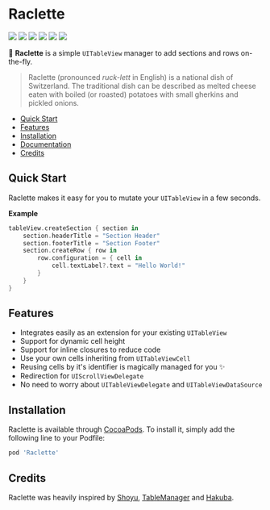 # Raclette
[![](http://img.shields.io/badge/ios-8.1+-FC3159.svg)]()
[![](http://img.shields.io/badge/swift-3.0-FD9426.svg)]()
[![](http://img.shields.io/badge/xcode-8.0-157EFB.svg)]()
[![](https://img.shields.io/badge/cocoapods-compatible-53D769.svg)](https://github.com/cocoapods/cocoapods)
[![](https://img.shields.io/badge/license-MIT-lightgrey.svg)](http://mit-license.org)
[![](https://travis-ci.org/rmnblm/Raclette.svg?branch=master)](https://travis-ci.org/rmnblm/Raclette)


🧀 **Raclette** is a simple `UITableView` manager to add sections and rows on-the-fly.

> Raclette (pronounced _ruck-lett_ in English) is a national dish of Switzerland. The traditional dish can be described as melted cheese eaten with boiled (or roasted) potatoes with small gherkins and pickled onions.

* [Quick Start](#quickstart)
* [Features](#features)
* [Installation](#installation)
* [Documentation](#documentation)
* [Credits](#credits)



## Quick Start

Raclette makes it easy for you to mutate your `UITableView` in a few seconds. 

**Example**

``` swift
tableView.createSection { section in 
	section.headerTitle = "Section Header"
    section.footerTitle = "Section Footer"
    section.createRow { row in
      	row.configuration = { cell in
          	cell.textLabel?.text = "Hello World!"
      	}
    }
}
```



## Features

* Integrates easily as an extension for your existing `UITableView`
* Support for dynamic cell height
* Support for inline closures to reduce code
* Use your own cells inheriting from `UITableViewCell`
* Reusing cells by it's identifier is magically managed for you ✨
* Redirection for `UIScrollViewDelegate`
* No need to worry about `UITableViewDelegate` and `UITableViewDataSource`





## Installation

Raclette is available through [CocoaPods](http://cocoapods.org). To install it, simply add the following line to your Podfile:

```ruby
pod 'Raclette'
```



## Credits

Raclette was heavily inspired by [Shoyu](https://github.com/yukiasai/Shoyu), [TableManager](https://github.com/Morbix/TableManager) and [Hakuba](https://github.com/nghialv/Hakuba).